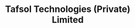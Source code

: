 ---
title: "Tafsol Technologies (Private) Limited"
url: /karachi/tafsol-technologies-private-limited/
shop: computer
---